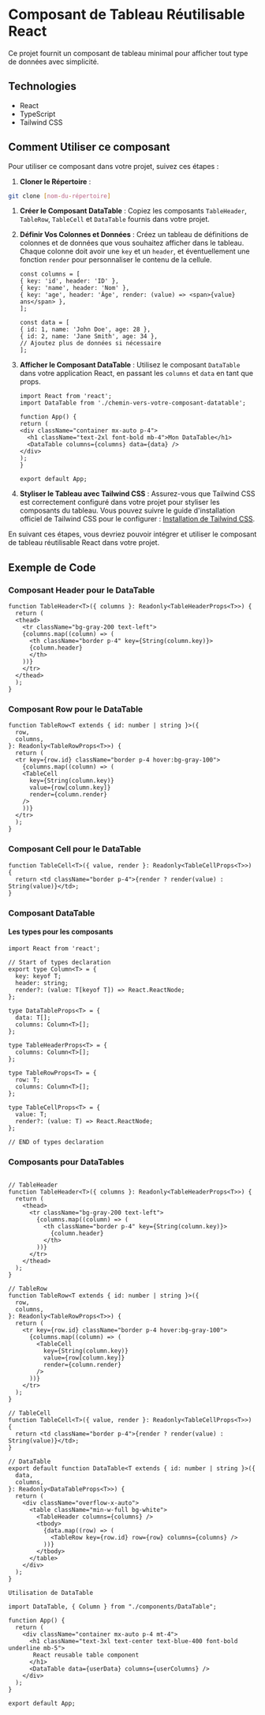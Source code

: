 # Composant de Tableau Réutilisable React

Ce projet fournit un composant de tableau minimal pour afficher tout type de données avec simplicité.

## Technologies

- React
- TypeScript
- Tailwind CSS

## Comment Utiliser ce composant

Pour utiliser ce composant dans votre projet, suivez ces étapes :

1. **Cloner le Répertoire** :

  ```bash
  git clone [nom-du-répertoire]
  ```

   1. **Créer le Composant DataTable** :
      Copiez les composants `TableHeader`, `TableRow`, `TableCell` et `DataTable` fournis dans votre projet.

   2. **Définir Vos Colonnes et Données** :
      Créez un tableau de définitions de colonnes et de données que vous souhaitez afficher dans le tableau. Chaque colonne doit avoir une `key` et un `header`, et éventuellement une fonction `render` pour personnaliser le contenu de la cellule.

      ```tsx
      const columns = [
      { key: 'id', header: 'ID' },
      { key: 'name', header: 'Nom' },
      { key: 'age', header: 'Âge', render: (value) => <span>{value} ans</span> },
      ];

      const data = [
      { id: 1, name: 'John Doe', age: 28 },
      { id: 2, name: 'Jane Smith', age: 34 },
      // Ajoutez plus de données si nécessaire
      ];
      ```

   3. **Afficher le Composant DataTable** :
      Utilisez le composant `DataTable` dans votre application React, en passant les `columns` et `data` en tant que props.

      ```tsx
      import React from 'react';
      import DataTable from './chemin-vers-votre-composant-datatable';

      function App() {
      return (
      <div className="container mx-auto p-4">
        <h1 className="text-2xl font-bold mb-4">Mon DataTable</h1>
        <DataTable columns={columns} data={data} />
      </div>
      );
      }

      export default App;
      ```

   4. **Styliser le Tableau avec Tailwind CSS** :
  Assurez-vous que Tailwind CSS est correctement configuré dans votre projet pour styliser les composants du tableau. Vous pouvez suivre le guide d'installation officiel de Tailwind CSS pour le configurer : [Installation de Tailwind CSS](https://tailwindcss.com/docs/installation).

En suivant ces étapes, vous devriez pouvoir intégrer et utiliser le composant de tableau réutilisable React dans votre projet.

## Exemple de Code

### Composant Header pour le DataTable

```tsx
function TableHeader<T>({ columns }: Readonly<TableHeaderProps<T>>) {
  return (
  <thead>
    <tr className="bg-gray-200 text-left">
    {columns.map((column) => (
      <th className="border p-4" key={String(column.key)}>
      {column.header}
      </th>
    ))}
    </tr>
  </thead>
  );
}
```

### Composant Row pour le DataTable

```tsx
function TableRow<T extends { id: number | string }>({
  row,
  columns,
}: Readonly<TableRowProps<T>>) {
  return (
  <tr key={row.id} className="border p-4 hover:bg-gray-100">
    {columns.map((column) => (
    <TableCell
      key={String(column.key)}
      value={row[column.key]}
      render={column.render}
    />
    ))}
  </tr>
  );
}
```

### Composant Cell pour le DataTable

```tsx
function TableCell<T>({ value, render }: Readonly<TableCellProps<T>>) {
  return <td className="border p-4">{render ? render(value) : String(value)}</td>;
}
```

### Composant DataTable

#### Les types pour les composants

```tsx
import React from 'react';

// Start of types declaration
export type Column<T> = {
  key: keyof T;
  header: string;
  render?: (value: T[keyof T]) => React.ReactNode;
};

type DataTableProps<T> = {
  data: T[];
  columns: Column<T>[];
};

type TableHeaderProps<T> = {
  columns: Column<T>[];
};

type TableRowProps<T> = {
  row: T;
  columns: Column<T>[];
};

type TableCellProps<T> = {
  value: T;
  render?: (value: T) => React.ReactNode;
};

// END of types declaration

```

### Composants pour DataTables

```tsx

// TableHeader
function TableHeader<T>({ columns }: Readonly<TableHeaderProps<T>>) {
  return (
    <thead>
      <tr className="bg-gray-200 text-left">
        {columns.map((column) => (
          <th className="border p-4" key={String(column.key)}>
            {column.header}
          </th>
        ))}
      </tr>
    </thead>
  );
}

// TableRow 
function TableRow<T extends { id: number | string }>({
  row,
  columns,
}: Readonly<TableRowProps<T>>) {
  return (
    <tr key={row.id} className="border p-4 hover:bg-gray-100">
      {columns.map((column) => (
        <TableCell
          key={String(column.key)}
          value={row[column.key]}
          render={column.render}
        />
      ))}
    </tr>
  );
}

// TableCell
function TableCell<T>({ value, render }: Readonly<TableCellProps<T>>) {
  return <td className="border p-4">{render ? render(value) : String(value)}</td>;
}

// DataTable
export default function DataTable<T extends { id: number | string }>({
  data,
  columns,
}: Readonly<DataTableProps<T>>) {
  return (
    <div className="overflow-x-auto">
      <table className="min-w-full bg-white">
        <TableHeader columns={columns} />
        <tbody>
          {data.map((row) => (
            <TableRow key={row.id} row={row} columns={columns} />
          ))}
        </tbody>
      </table>
    </div>
  );
}
```

`Utilisation de DataTable`

```tsx
import DataTable, { Column } from "./components/DataTable";

function App() {
  return (
    <div className="container mx-auto p-4 mt-4">
      <h1 className="text-3xl text-center text-blue-400 font-bold underline mb-5">
       React reusable table component
      </h1>
      <DataTable data={userData} columns={userColumns} />
    </div>
  );
}

export default App;
```
